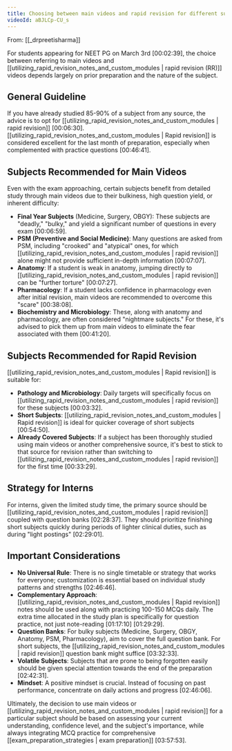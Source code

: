 ```yaml
---
title: Choosing between main videos and rapid revision for different subjects
videoId: aBJLCp-CU_s
---
```


From: [[_drpreetisharma]] <br/> 

For students appearing for NEET PG on March 3rd <a class="yt-timestamp" data-t="00:02:39">[00:02:39]</a>, the choice between referring to main videos and [[utilizing_rapid_revision_notes_and_custom_modules | rapid revision (RR)]] videos depends largely on prior preparation and the nature of the subject.

## General Guideline
If you have already studied 85-90% of a subject from any source, the advice is to opt for [[utilizing_rapid_revision_notes_and_custom_modules | rapid revision]] <a class="yt-timestamp" data-t="00:06:30">[00:06:30]</a>. [[utilizing_rapid_revision_notes_and_custom_modules | Rapid revision]] is considered excellent for the last month of preparation, especially when complemented with practice questions <a class="yt-timestamp" data-t="00:46:41">[00:46:41]</a>.

## Subjects Recommended for Main Videos
Even with the exam approaching, certain subjects benefit from detailed study through main videos due to their bulkiness, high question yield, or inherent difficulty:
*   **Final Year Subjects** (Medicine, Surgery, OBGY): These subjects are "deadly," "bulky," and yield a significant number of questions in every exam <a class="yt-timestamp" data-t="00:06:59">[00:06:59]</a>.
*   **PSM (Preventive and Social Medicine)**: Many questions are asked from PSM, including "crooked" and "atypical" ones, for which [[utilizing_rapid_revision_notes_and_custom_modules | rapid revision]] alone might not provide sufficient in-depth information <a class="yt-timestamp" data-t="00:07:07">[00:07:07]</a>.
*   **Anatomy**: If a student is weak in anatomy, jumping directly to [[utilizing_rapid_revision_notes_and_custom_modules | rapid revision]] can be "further torture" <a class="yt-timestamp" data-t="00:07:27">[00:07:27]</a>.
*   **Pharmacology**: If a student lacks confidence in pharmacology even after initial revision, main videos are recommended to overcome this "scare" <a class="yt-timestamp" data-t="00:38:08">[00:38:08]</a>.
*   **Biochemistry and Microbiology**: These, along with anatomy and pharmacology, are often considered "nightmare subjects." For these, it's advised to pick them up from main videos to eliminate the fear associated with them <a class="yt-timestamp" data-t="00:41:20">[00:41:20]</a>.

## Subjects Recommended for Rapid Revision
[[utilizing_rapid_revision_notes_and_custom_modules | Rapid revision]] is suitable for:
*   **Pathology and Microbiology**: Daily targets will specifically focus on [[utilizing_rapid_revision_notes_and_custom_modules | rapid revision]] for these subjects <a class="yt-timestamp" data-t="00:03:32">[00:03:32]</a>.
*   **Short Subjects**: [[utilizing_rapid_revision_notes_and_custom_modules | Rapid revision]] is ideal for quicker coverage of short subjects <a class="yt-timestamp" data-t="00:54:50">[00:54:50]</a>.
*   **Already Covered Subjects**: If a subject has been thoroughly studied using main videos or another comprehensive source, it's best to stick to that source for revision rather than switching to [[utilizing_rapid_revision_notes_and_custom_modules | rapid revision]] for the first time <a class="yt-timestamp" data-t="00:33:29">[00:33:29]</a>.

## Strategy for Interns
For interns, given the limited study time, the primary source should be [[utilizing_rapid_revision_notes_and_custom_modules | rapid revision]] coupled with question banks <a class="yt-timestamp" data-t="02:28:37">[02:28:37]</a>. They should prioritize finishing short subjects quickly during periods of lighter clinical duties, such as during "light postings" <a class="yt-timestamp" data-t="02:29:01">[02:29:01]</a>.

## Important Considerations
*   **No Universal Rule**: There is no single timetable or strategy that works for everyone; customization is essential based on individual study patterns and strengths <a class="yt-timestamp" data-t="02:46:46">[02:46:46]</a>.
*   **Complementary Approach**: [[utilizing_rapid_revision_notes_and_custom_modules | Rapid revision]] notes should be used along with practicing 100-150 MCQs daily. The extra time allocated in the study plan is specifically for question practice, not just note-reading <a class="yt-timestamp" data-t="01:17:10">[01:17:10]</a> <a class="yt-timestamp" data-t="01:29:29">[01:29:29]</a>.
*   **Question Banks**: For bulky subjects (Medicine, Surgery, OBGY, Anatomy, PSM, Pharmacology), aim to cover the full question bank. For short subjects, the [[utilizing_rapid_revision_notes_and_custom_modules | rapid revision]] question bank might suffice <a class="yt-timestamp" data-t="03:32:33">[03:32:33]</a>.
*   **Volatile Subjects**: Subjects that are prone to being forgotten easily should be given special attention towards the end of the preparation <a class="yt-timestamp" data-t="02:42:31">[02:42:31]</a>.
*   **Mindset**: A positive mindset is crucial. Instead of focusing on past performance, concentrate on daily actions and progress <a class="yt-timestamp" data-t="02:46:06">[02:46:06]</a>.

Ultimately, the decision to use main videos or [[utilizing_rapid_revision_notes_and_custom_modules | rapid revision]] for a particular subject should be based on assessing your current understanding, confidence level, and the subject's importance, while always integrating MCQ practice for comprehensive [[exam_preparation_strategies | exam preparation]] <a class="yt-timestamp" data-t="03:57:53">[03:57:53]</a>.